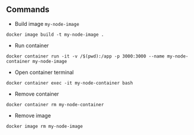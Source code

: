 ## Commands

- Build image `my-node-image`
```prompt
docker image build -t my-node-image .
```

- Run container
```prompt
docker container run -it -v /$(pwd):/app -p 3000:3000 --name my-node-container my-node-image
```

- Open container terminal
```prompt
docker container exec -it my-node-container bash
```

- Remove container
```prompt
docker container rm my-node-container
```

- Remove image
```prompt
docker image rm my-node-image
```
